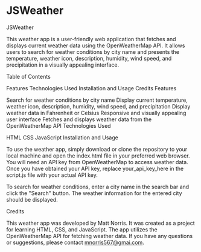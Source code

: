 # JSWeather
JSWeather

This weather app is a user-friendly web application that fetches and displays current weather data using the OpenWeatherMap API. It allows users to search for weather conditions by city name and presents the temperature, weather icon, description, humidity, wind speed, and precipitation in a visually appealing interface.

Table of Contents

Features
Technologies Used
Installation and Usage
Credits
Features

Search for weather conditions by city name
Display current temperature, weather icon, description, humidity, wind speed, and precipitation
Display weather data in Fahrenheit or Celsius
Responsive and visually appealing user interface
Fetches and displays weather data from the OpenWeatherMap API
Technologies Used

HTML
CSS
JavaScript
Installation and Usage

To use the weather app, simply download or clone the repository to your local machine and open the index.html file in your preferred web browser. You will need an API key from OpenWeatherMap to access weather data. Once you have obtained your API key, replace your_api_key_here in the script.js file with your actual API key.

To search for weather conditions, enter a city name in the search bar and click the "Search" button. The weather information for the entered city should be displayed.

Credits

This weather app was developed by Matt Norris. It was created as a project for learning HTML, CSS, and JavaScript. The app utilizes the OpenWeatherMap API for fetching weather data. If you have any questions or suggestions, please contact mnorris567@gmai.com.
